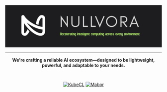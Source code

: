 <div align="center">
<img src="https://github.com/Nullvora/.github/blob/main/nullvora_banner.png" alt="Nullvora Banner" />

---

**We're crafting a reliable AI ecosystem—designed to be lightweight, powerful, and adaptable to your needs.**

<br/>

[![KubeCL](https://img.shields.io/badge/Compute_Language-KubeCL-3c83c2)](https://github.com/Nullvora/kubecl)
[![Mabor](https://img.shields.io/badge/DL_Framework-Mabor-f45b16)](https://github.com/Nullvora/mabor)


</div>
<div align="left">
</div>
